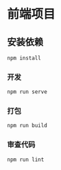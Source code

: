 # 前端项目

## 安装依赖

```bash
npm install
```

### 开发

```bash
npm run serve
```

### 打包

```bash
npm run build
```

### 审查代码

```bash
npm run lint
```
